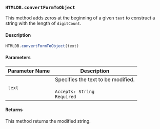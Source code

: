 ### `HTMLDB.convertFormToObject`

This method adds zeros at the beginning of a given `text` to construct a string with the length of `digitCount`.

#### Description

```javascript
HTMLDB.convertFormToObject(text)
```

#### Parameters

| Parameter Name             | Description                               |
| -------------------------- | ----------------------------------------- |
| `text` | Specifies the text to be modified.<br><br>`Accepts: String`<br>`Required` |

#### Returns

This method returns the modified string.
